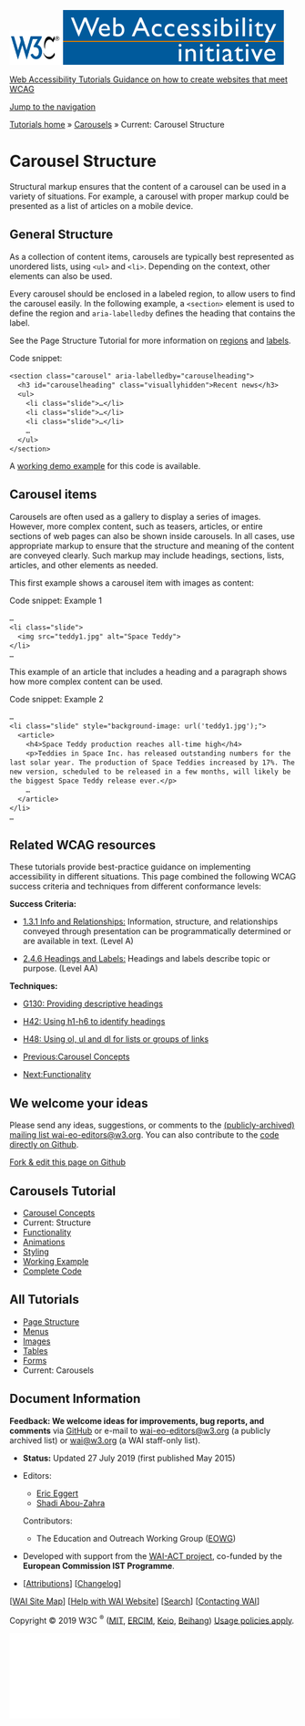 [<img src="../../img/w3c-bde9a11f.svg" alt="W3C" width="90" />](http://w3.org/) <a href="http://w3.org/WAI/" class="wai"><img src="../../img/wai-590850fc.svg" alt="Web Accessibility Initiative" /></a>

[Web Accessibility Tutorials <span class="subheading">Guidance on how to create websites that meet WCAG</span>](../../)

<a href="#nav" class="btn btn-jump">Jump to the navigation</a>

<span class="home">[<span class="count"></span><span class="txt">Tutorials home</span>](../../)</span> <span class="icon icon-chevron-right"></span><span class="visuallyhidden">»</span> <span class="other"> [<span class="count"></span><span class="txt">Carousels</span>](../) <span class="icon icon-chevron-right"></span><span class="visuallyhidden">»</span> <span class="current-a"><span class="count"></span><span class="txt"><span class="visuallyhidden">Current: </span>Carousel Structure</span></span> </span>

Carousel Structure
==================

Structural markup ensures that the content of a carousel can be used in a variety of situations. For example, a carousel with proper markup could be presented as a list of articles on a mobile device.

General Structure
-----------------

As a collection of content items, carousels are typically best represented as unordered lists, using `<ul>` and `<li>`. Depending on the context, other elements can also be used.

Every carousel should be enclosed in a labeled region, to allow users to find the carousel easily. In the following example, a `<section>` element is used to define the region and `aria-labelledby` defines the heading that contains the label.

See the Page Structure Tutorial for more information on [regions](../../page-structure/regions/) and [labels](../../page-structure/labels/).

Code snippet:

    <section class="carousel" aria-labelledby="carouselheading">
      <h3 id="carouselheading" class="visuallyhidden">Recent news</h3>
      <ul>
        <li class="slide">…</li>
        <li class="slide">…</li>
        <li class="slide">…</li>
        …
      </ul>
    </section>

A [working demo example](../working-example/) for this code is available.

Carousel items
--------------

Carousels are often used as a gallery to display a series of images. However, more complex content, such as teasers, articles, or entire sections of web pages can also be shown inside carousels. In all cases, use appropriate markup to ensure that the structure and meaning of the content are conveyed clearly. Such markup may include headings, sections, lists, articles, and other elements as needed.

This first example shows a carousel item with images as content:

Code snippet: Example 1

    …
    <li class="slide">
      <img src="teddy1.jpg" alt="Space Teddy">
    </li>
    …

This example of an article that includes a heading and a paragraph shows how more complex content can be used.

Code snippet: Example 2

    …
    <li class="slide" style="background-image: url('teddy1.jpg');">
      <article>
        <h4>Space Teddy production reaches all-time high</h4>
        <p>Teddies in Space Inc. has released outstanding numbers for the last solar year. The production of Space Teddies increased by 17%. The new version, scheduled to be released in a few months, will likely be the biggest Space Teddy release ever.</p>
        …
      </article>
    </li>
    …

Related WCAG resources
----------------------

These tutorials provide best-practice guidance on implementing accessibility in different situations. This page combined the following WCAG success criteria and techniques from different conformance levels:

**Success Criteria:**

-   [1.3.1 Info and Relationships:](https://www.w3.org/WAI/WCAG21/quickref/#info-and-relationships) Information, structure, and relationships conveyed through presentation can be programmatically determined or are available in text. (Level A)

-   [2.4.6 Headings and Labels:](https://www.w3.org/WAI/WCAG21/quickref/#headings-and-labels) Headings and labels describe topic or purpose. (Level AA)

**Techniques:**

-   [G130: Providing descriptive headings](https://www.w3.org/WAI/WCAG21/Techniques/general/G130)
-   [H42: Using h1-h6 to identify headings](https://www.w3.org/WAI/WCAG21/Techniques/html/H42)
-   [H48: Using ol, ul and dl for lists or groups of links](https://www.w3.org/WAI/WCAG21/Techniques/html/H48)

-   [<span class="count"></span><span class="txt"><span class="dir">Previous:</span><span class="title">Carousel Concepts</span></span>](../)
-   [<span class="count"></span><span class="txt"><span class="dir">Next:</span><span class="title">Functionality</span></span>](../functionality/)

We welcome your ideas
---------------------

Please send any ideas, suggestions, or comments to the [(publicly-archived) mailing list wai-eo-editors@w3.org](mailto:wai-eo-editors@w3.org?subject=%5BTutorial%20Feedback%5D). You can also contribute to the [code directly on Github](https://github.com/w3c/wai-tutorials).

<a href="https://github.com/w3c/wai-tutorials/blob/master/source/carousels/structure.html.erb.md" class="btn">Fork &amp; edit this page on Github</a>

Carousels Tutorial
------------------

-   [<span class="count"></span><span class="txt">Carousel Concepts</span>](../)
-   <span class="current-a"><span class="count"></span><span class="txt"><span class="visuallyhidden">Current: </span>Structure</span></span>
-   [<span class="count"></span><span class="txt">Functionality</span>](../functionality/)
-   [<span class="count"></span><span class="txt">Animations</span>](../animations/)
-   [<span class="count"></span><span class="txt">Styling</span>](../styling/)
-   [<span class="count"></span><span class="txt">Working Example</span>](../working-example/)
-   [<span class="count"></span><span class="txt">Complete Code</span>](../full-code/)

All Tutorials
-------------

-   [<span class="count"></span><span class="txt">Page Structure</span>](../../page-structure/)
-   [<span class="count"></span><span class="txt">Menus</span>](../../menus/)
-   [<span class="count"></span><span class="txt">Images</span>](../../images/)
-   [<span class="count"></span><span class="txt">Tables</span>](../../tables/)
-   [<span class="count"></span><span class="txt">Forms</span>](../../forms/)
-   <span class="current-a"><span class="count"></span><span class="txt"><span class="visuallyhidden">Current: </span>Carousels</span></span>

Document Information
--------------------

**Feedback: We welcome ideas for improvements, bug reports, and comments** via [GitHub](https://github.com/w3c/wai-tutorials) or e-mail to <wai-eo-editors@w3.org> (a publicly archived list) or <wai@w3.org> (a WAI staff-only list).

-   **Status:** Updated 27 July 2019 (first published May 2015)
-   Editors:
    -   [Eric Eggert](https://www.w3.org/People/yatil/)
    -   [Shadi Abou-Zahra](https://www.w3.org/People/shadi/)

    Contributors:
    -   The Education and Outreach Working Group ([EOWG](https://www.w3.org/WAI/EO/))

-   Developed with support from the [WAI-ACT project](https://www.w3.org/WAI/ACT/), co-funded by the **European Commission IST Programme**.
-   \[[<span class="count"></span><span class="txt">Attributions</span>](../../attributions/)\] \[[<span class="count"></span><span class="txt">Changelog</span>](../../changelog/)\]

\[[WAI Site Map](https://www.w3.org/WAI/sitemap.html)\] \[[Help with WAI Website](https://www.w3.org/WAI/sitehelp.html)\] \[[Search](https://www.w3.org/WAI/search.php)\] \[[Contacting WAI](https://www.w3.org/WAI/contacts)\]

Copyright © 2019 W3C <sup>®</sup> ([MIT](http://www.csail.mit.edu/), [ERCIM](http://www.ercim.eu/), [Keio](http://www.keio.ac.jp/), [Beihang](http://ev.buaa.edu.cn/)) [Usage policies apply](/Consortium/Legal/ipr-notice).

![](//www.w3.org/analytics/piwik/piwik.php?idsite=328)
